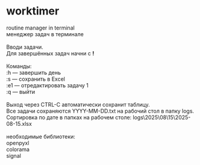# worktimer
routine manager in terminal
<br />менеджер задач в терминале
<br />
<br />Вводи задачи.
<br />Для завершённых задач начни с **!**
<br />
<br />Команды:
<br />:h — завершить день
<br />:s — сохранить в Excel
<br />:e1 — отредактировать задачу 1
<br />:q — выйти
<br />
<br />Выход через CTRL-C автоматически сохранит таблицу.
<br />Все задачи сохраняются YYYY-MM-DD.txt на рабочий стол в папку logs.
<br />Сортировка по дате в папках на рабочем столе: logs\2025\08\15\2025-08-15.xlsx
<br />
<br />необходимые библиотеки:
<br />openpyxl
<br />colorama 
<br />signal
<br />




